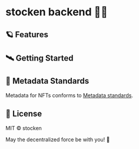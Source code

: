 # stocken backend 🚀🌌

## 🪐 Features

## 🛰️ Getting Started

## 🌌 Metadata Standards

Metadata for NFTs conforms to [Metadata standards](https://docs.opensea.io/docs/metadata-standards).


## 📡 License

MIT © stocken

May the decentralized force be with you! 🌌
